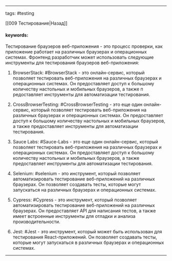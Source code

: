 ____

tags: #testing 

[[009 Тестирование|Назад]]

#### keywords:

Тестирование браузеров веб-приложения - это процесс проверки, как приложение работает на различных браузерах и операционных системах. Фронтенд разработчик может использовать следующие инструменты для тестирования браузеров веб-приложения:

1. BrowserStack: #BrowserStack - это онлайн-сервис, который позволяет тестировать веб-приложения на различных браузерах и операционных системах. Он предоставляет доступ к большому количеству настольных и мобильных браузеров, а также п редоставляет инструменты для автоматизации тестирования.
    
2. CrossBrowserTesting: #CrossBrowserTesting - это еще один онлайн-сервис, который позволяет тестировать веб-приложения на различных браузерах и операционных системах. Он предоставляет доступ к большому количеству настольных и мобильных браузеров, а также предоставляет инструменты для автоматизации тестирования.
    
3. Sauce Labs: #Sauce-Labs - это еще один онлайн-сервис, который позволяет тестировать веб-приложения на различных браузерах и операционных системах. Он предоставляет доступ к большому количеству настольных и мобильных браузеров, а также предоставляет инструменты для автоматизации тестирования.
    
4. Selenium: #selenium - это инструмент, который позволяет автоматизировать тестирование веб-приложений на различных браузерах. Он позволяет создавать тесты, которые могут запускаться на различных браузерах и операционных системах.
    
5. Cypress: #Cypress - это инструмент, который позволяет автоматизировать тестирование веб-приложений на различных браузерах. Он предоставляет API для написания тестов, а также имеет встроенные инструменты для отладки и анализа производительности.
    
6. Jest: #Jest - это инструмент, который может быть использован для тестирования React-приложений. Он позволяет создавать тесты, которые могут запускаться в различных браузерах и операционных системах.

_____

